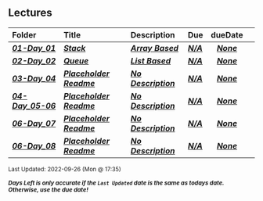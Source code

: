## Lectures

| Folder | Title | Description | Due | dueDate |  |
|:------|:------|:------|:------|:-----:|-----|
| ***<a href="https://github.com/rugbyprof/2143-Object-Oriented-Programming/tree/master/Lectures/01-Day_01">01-Day_01</a>*** | ***<a href="https://github.com/rugbyprof/2143-Object-Oriented-Programming/tree/master/Lectures/01-Day_01"> Stack </a>*** | ***<a href="https://github.com/rugbyprof/2143-Object-Oriented-Programming/tree/master/Lectures/01-Day_01"> Array Based</a>*** | ***<a href="https://github.com/rugbyprof/2143-Object-Oriented-Programming/tree/master/Lectures/01-Day_01">N/A</a>*** | ***<a href="https://github.com/rugbyprof/2143-Object-Oriented-Programming/tree/master/Lectures/01-Day_01">None</a>*** |  |
| ***<a href="https://github.com/rugbyprof/2143-Object-Oriented-Programming/tree/master/Lectures/02-Day_02">02-Day_02</a>*** | ***<a href="https://github.com/rugbyprof/2143-Object-Oriented-Programming/tree/master/Lectures/02-Day_02"> Queue </a>*** | ***<a href="https://github.com/rugbyprof/2143-Object-Oriented-Programming/tree/master/Lectures/02-Day_02"> List Based</a>*** | ***<a href="https://github.com/rugbyprof/2143-Object-Oriented-Programming/tree/master/Lectures/02-Day_02">N/A</a>*** | ***<a href="https://github.com/rugbyprof/2143-Object-Oriented-Programming/tree/master/Lectures/02-Day_02">None</a>*** |  |
| ***<a href="https://github.com/rugbyprof/2143-Object-Oriented-Programming/tree/master/Lectures/03-Day_04">03-Day_04</a>*** | ***<a href="https://github.com/rugbyprof/2143-Object-Oriented-Programming/tree/master/Lectures/03-Day_04"> Placeholder Readme </a>*** | ***<a href="https://github.com/rugbyprof/2143-Object-Oriented-Programming/tree/master/Lectures/03-Day_04"> No Description</a>*** | ***<a href="https://github.com/rugbyprof/2143-Object-Oriented-Programming/tree/master/Lectures/03-Day_04">N/A</a>*** | ***<a href="https://github.com/rugbyprof/2143-Object-Oriented-Programming/tree/master/Lectures/03-Day_04">None</a>*** |  |
| ***<a href="https://github.com/rugbyprof/2143-Object-Oriented-Programming/tree/master/Lectures/04-Day_05-06">04-Day_05-06</a>*** | ***<a href="https://github.com/rugbyprof/2143-Object-Oriented-Programming/tree/master/Lectures/04-Day_05-06"> Placeholder Readme </a>*** | ***<a href="https://github.com/rugbyprof/2143-Object-Oriented-Programming/tree/master/Lectures/04-Day_05-06"> No Description</a>*** | ***<a href="https://github.com/rugbyprof/2143-Object-Oriented-Programming/tree/master/Lectures/04-Day_05-06">N/A</a>*** | ***<a href="https://github.com/rugbyprof/2143-Object-Oriented-Programming/tree/master/Lectures/04-Day_05-06">None</a>*** |  |
| ***<a href="https://github.com/rugbyprof/2143-Object-Oriented-Programming/tree/master/Lectures/06-Day_07">06-Day_07</a>*** | ***<a href="https://github.com/rugbyprof/2143-Object-Oriented-Programming/tree/master/Lectures/06-Day_07"> Placeholder Readme </a>*** | ***<a href="https://github.com/rugbyprof/2143-Object-Oriented-Programming/tree/master/Lectures/06-Day_07"> No Description</a>*** | ***<a href="https://github.com/rugbyprof/2143-Object-Oriented-Programming/tree/master/Lectures/06-Day_07">N/A</a>*** | ***<a href="https://github.com/rugbyprof/2143-Object-Oriented-Programming/tree/master/Lectures/06-Day_07">None</a>*** |  |
| ***<a href="https://github.com/rugbyprof/2143-Object-Oriented-Programming/tree/master/Lectures/06-Day_08">06-Day_08</a>*** | ***<a href="https://github.com/rugbyprof/2143-Object-Oriented-Programming/tree/master/Lectures/06-Day_08"> Placeholder Readme </a>*** | ***<a href="https://github.com/rugbyprof/2143-Object-Oriented-Programming/tree/master/Lectures/06-Day_08"> No Description</a>*** | ***<a href="https://github.com/rugbyprof/2143-Object-Oriented-Programming/tree/master/Lectures/06-Day_08">N/A</a>*** | ***<a href="https://github.com/rugbyprof/2143-Object-Oriented-Programming/tree/master/Lectures/06-Day_08">None</a>*** |  |

<sup>Last Updated: 2022-09-26 (Mon @ 17:35)</sup> 

<sup>***Days Left is only accurate if the `Last Updated` date is the same as todays date. Otherwise, use the due date!***</sup> 